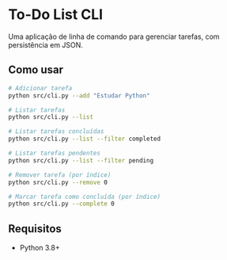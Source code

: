 # To-Do List CLI

Uma aplicação de linha de comando para gerenciar tarefas, com persistência em JSON.

## Como usar

```bash
# Adicionar tarefa
python src/cli.py --add "Estudar Python"

# Listar tarefas
python src/cli.py --list

# Listar tarefas concluídas
python src/cli.py --list --filter completed

# Listar tarefas pendentes
python src/cli.py --list --filter pending

# Remover tarefa (por índice)
python src/cli.py --remove 0

# Marcar tarefa como concluída (por índice)
python src/cli.py --complete 0
```

## Requisitos

- Python 3.8+